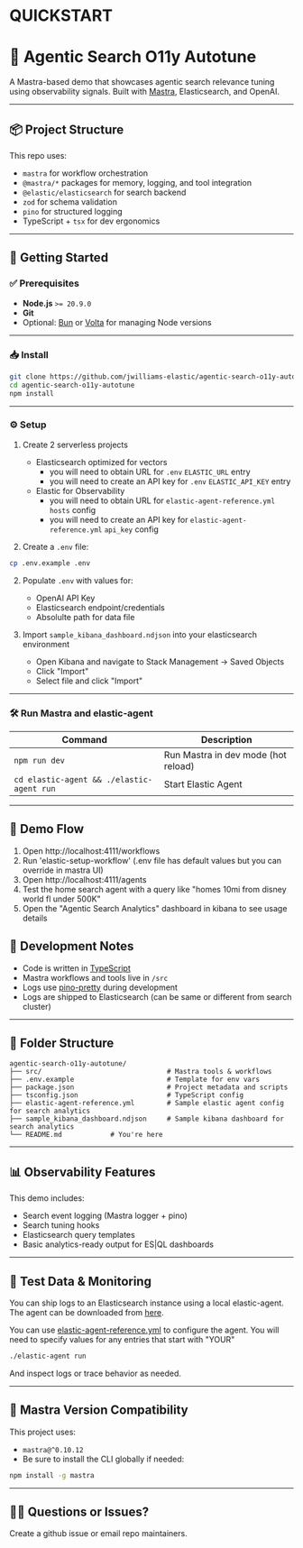 # QUICKSTART

# 🧠 Agentic Search O11y Autotune

A Mastra-based demo that showcases agentic search relevance tuning using observability signals. Built with [Mastra](https://github.com/mastra-ai/mastra), Elasticsearch, and OpenAI.

---

## 📦 Project Structure

This repo uses:

- `mastra` for workflow orchestration
- `@mastra/*` packages for memory, logging, and tool integration
- `@elastic/elasticsearch` for search backend
- `zod` for schema validation
- `pino` for structured logging
- TypeScript + `tsx` for dev ergonomics

---

## 🚀 Getting Started

### ✅ Prerequisites

- **Node.js** `>= 20.9.0`
- **Git**
- Optional: [Bun](https://bun.sh) or [Volta](https://volta.sh) for managing Node versions

---

### 📥 Install

```bash
git clone https://github.com/jwilliams-elastic/agentic-search-o11y-autotune.git
cd agentic-search-o11y-autotune
npm install
```

---

### ⚙️ Setup

1. Create 2 serverless projects
   - Elasticsearch optimized for vectors 
      - you will need to obtain URL for `.env` `ELASTIC_URL` entry
      - you will need to create an API key for `.env` `ELASTIC_API_KEY` entry 
   - Elastic for Observability
      - you will need to obtain URL for `elastic-agent-reference.yml` `hosts` config
      - you will need to create an API key for `elastic-agent-reference.yml` `api_key` config

1. Create a `.env` file:

```bash
cp .env.example .env
```

2. Populate `.env` with values for:
   - OpenAI API Key
   - Elasticsearch endpoint/credentials
   - Absolulte path for data file

3. Import `sample_kibana_dashboard.ndjson` into your elasticsearch environment
   - Open Kibana and navigate to Stack Management -> Saved Objects
   - Click "Import" 
   - Select file and click "Import"

---

### 🛠 Run Mastra and elastic-agent

| Command                                    | Description                              |
|--------------------------------------------|------------------------------------------|
| `npm run dev`                              | Run Mastra in dev mode (hot reload)      |
| `cd elastic-agent && ./elastic-agent run`  | Start Elastic Agent                      |

---

## 🧪 Demo Flow

1. Open http://localhost:4111/workflows
2. Run 'elastic-setup-workflow' (.env file has default values but you can override in mastra UI)
3. Open http://localhost:4111/agents
4. Test the home search agent with a query like "homes 10mi from disney world fl under 500K"
5. Open the "Agentic Search Analytics" dashboard in kibana to see usage details 

## 🧪 Development Notes

- Code is written in [TypeScript](https://www.typescriptlang.org/)
- Mastra workflows and tools live in `/src`
- Logs use [pino-pretty](https://github.com/pinojs/pino-pretty) during development
- Logs are shipped to Elasticsearch (can be same or different from search cluster)

---

## 📁 Folder Structure

```
agentic-search-o11y-autotune/
├── src/                               # Mastra tools & workflows
├── .env.example                       # Template for env vars
├── package.json                       # Project metadata and scripts
├── tsconfig.json                      # TypeScript config
├── elastic-agent-reference.yml        # Sample elastic agent config for search analytics
├── sample_kibana_dashboard.ndjson     # Sample kibana dashboard for search analytics
└── README.md            # You're here
```

---

## 📊 Observability Features

This demo includes:

- Search event logging (Mastra logger + pino)
- Search tuning hooks
- Elasticsearch query templates
- Basic analytics-ready output for ES|QL dashboards

---

## 🧪 Test Data & Monitoring

You can ship logs to an Elasticsearch instance using a local elastic-agent. The agent can be downloaded from [here](https://www.elastic.co/downloads/elastic-agent).

You can use [elastic-agent-reference.yml](./elastic-agent-reference.yml) to configure the agent. You will need to specify values for any entries that start with "YOUR" 

```bash
./elastic-agent run
```

And inspect logs or trace behavior as needed.

---

## 🧩 Mastra Version Compatibility

This project uses:

- `mastra@^0.10.12`
- Be sure to install the CLI globally if needed:

```bash
npm install -g mastra
```

---

## 🙋‍♀️ Questions or Issues?

Create a github issue or email repo maintainers.
